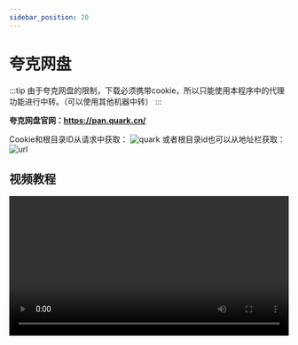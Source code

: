```yaml
---
sidebar_position: 20
---
```


# 夸克网盘

:::tip
由于夸克网盘的限制，下载必须携带cookie，所以只能使用本程序中的代理功能进行中转。（可以使用其他机器中转）
:::

**夸克网盘官网：https://pan.quark.cn/**

Cookie和根目录ID从请求中获取：
![quark](https://store.heytapimage.com/cdo-portal/feedback/202202/17/bbb76e65f7f5a6bf5e6c40c7116b0914.png)
或者根目录id也可以从地址栏获取：
![url](https://store.heytapimage.com/cdo-portal/feedback/202202/17/47aaa537753e57508ed20ac786f87386.png)





## 视频教程

<video controls src="https://video-direct-link.vercel.app/bili.mp4?aid=342662209&bvid=BV1v94y1y7gd&cid=752422768" width="100%" />

**https://www.bilibili.com/video/BV1v94y1y7gd**